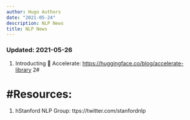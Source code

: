 ```yaml
---
author: Hugo Authors
date: "2021-05-24"
description: NLP News
title: NLP News
---
```


### Updated: 2021-05-26

1. Introducting 🤗 Accelerate: https://huggingface.co/blog/accelerate-library
2#
# #Resources:

1. hStanford NLP Group: ttps://twitter.com/stanfordnlp